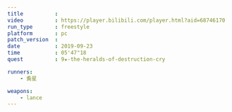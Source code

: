 ```yaml
---
title          :
video          : https://player.bilibili.com/player.html?aid=68746170
run_type       : freestyle
platform       : pc
patch_version  : 
date           : 2019-09-23
time           : 05'47"18
quest          : 9★-the-heralds-of-destruction-cry

runners:
    - 夤星

weapons:
    - lance
---
```


